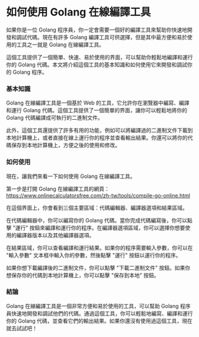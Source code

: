 如何使用 Golang 在線編譯工具
==================

如果你是一位 Golang 程序員，你一定會需要一個好的編譯工具來幫助你快速地開發和調試代碼。現在有許多 Golang 編譯工具可供選擇，但是其中最方便和易於使用的工具之一就是 Golang 在線編譯工具。

這個工具提供了一個簡單、快速、易於使用的界面，可以幫助你輕鬆地編譯和運行你的 Golang 代碼。本文將介紹這個工具的基本知識和如何使用它來開發和調試你的 Golang 程序。

### 基本知識

Golang 在線編譯工具是一個基於 Web 的工具，它允許你在瀏覽器中編寫、編譯和運行 Golang 代碼。這個工具提供了一個簡單的界面，讓你可以輕鬆地將你的 Golang 代碼編譯成可執行的二進制文件。

此外，這個工具還提供了許多有用的功能，例如可以將編譯過的二進制文件下載到本地計算機上，或者直接在線上運行你的程序並查看輸出結果。你還可以將你的代碼保存到本地計算機上，方便之後的使用和修改。

### 如何使用

現在，讓我們來看一下如何使用 Golang 在線編譯工具。

第一步是打開 Golang 在線編譯工具的網頁：<https://www.onlinecalculatorsfree.com/zh-tw/tools/compile-go-online.html>

在這個界面上，你會看到三個主要區域：代碼編輯器、編譯器選項和結果區域。

在代碼編輯器中，你可以編寫你的 Golang 代碼。當你完成代碼編寫後，你可以點擊 "運行" 按鈕來編譯和運行你的程序。在編譯器選項區域，你可以選擇你想要使用的編譯器版本以及其他編譯器選項。

在結果區域，你可以查看編譯和運行結果。如果你的程序需要輸入參數，你可以在 "輸入參數" 文本框中輸入你的參數，然後點擊 "運行" 按鈕以運行你的程序。

如果你想下載編譯後的二進制文件，你可以點擊 "下載二進制文件" 按鈕。如果你想保存你的代碼到本地計算機上，你可以點擊 "保存到本地" 按鈕。

### 結論

Golang 在線編譯工具是一個非常方便和易於使用的工具，可以幫助 Golang 程序員快速地開發和調試他們的代碼。通過這個工具，你可以輕鬆地編寫、編譯和運行你的 Golang 代碼，並查看它們的輸出結果。如果你還沒有使用過這個工具，現在就去試試吧！
